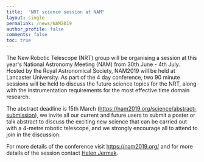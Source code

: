 ```yaml
---
title:  "NRT science session at NAM"
layout: single
permalink: /news/NAM2019
author_profile: false
comments: false
toc: true
---
```



The New Robotic Telescope (NRT) group will be organising a session at this year's National Astronomy Meeting (NAM) from 30th June - 4th July. Hosted by the Royal Astronomical Society, NAM2019 will be held at Lancaster University. As part of the 4 day conference, two 90 minute sessions will be held to discuss the future science topics for the NRT, along with the instrumentation requirements for the most effective time domain research.

The abstract deadline is 15th March (https://nam2019.org/science/abstract-submission), we invite all our current and future users to submit a poster or talk abstract to discuss the exciting new science that can be carried out with a 4-metre robotic telescope, and we strongly encourage all to attend to join in the discussion.

For more details of the conference visit https://nam2019.org/ and for more details of the session contact [Helen Jermak](h.e.jermak@ljmu.ac.uk).
